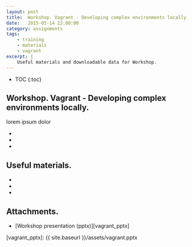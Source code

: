 ```yaml
---
layout: post
title:  Workshop. Vagrant - Developing complex environments locally
date:   2015-05-14 22:00:00
category: assignments
tags:
    - training
    - materials
    - vagrant
excerpt: |
    Useful materials and downloadable data for Workshop.
---
```

* TOC
{:toc}

## Workshop. Vagrant - Developing complex environments locally.

lorem ipsum dolor

*
*
*

## Useful materials.

*
*
*

## Attachments.

* [Workshop presentation (pptx)][vagrant_pptx]

[vagrant_pptx]:      {{ site.baseurl }}/assets/vagrant.pptx